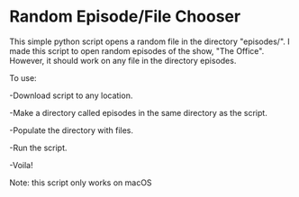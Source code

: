 # Random Episode/File Chooser

This simple python script opens a random file in the directory "episodes/". I made this script to open random episodes of the show, "The Office". However, it should work on any file in the directory episodes. 

To use:

-Download script to any location.

-Make a directory called episodes in the same directory as the script.

-Populate the directory with files.

-Run the script.

-Voila!

Note: this script only works on macOS
